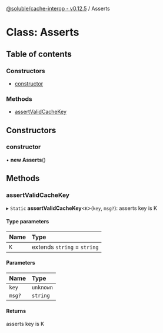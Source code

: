 [@soluble/cache-interop - v0.12.5](../README.md) / Asserts

# Class: Asserts

## Table of contents

### Constructors

- [constructor](Asserts.md#constructor)

### Methods

- [assertValidCacheKey](Asserts.md#assertvalidcachekey)

## Constructors

### constructor

• **new Asserts**()

## Methods

### assertValidCacheKey

▸ `Static` **assertValidCacheKey**<`K`\>(`key`, `msg?`): asserts key is K

#### Type parameters

| Name | Type                        |
| :--- | :-------------------------- |
| `K`  | extends `string` = `string` |

#### Parameters

| Name   | Type      |
| :----- | :-------- |
| `key`  | `unknown` |
| `msg?` | `string`  |

#### Returns

asserts key is K
